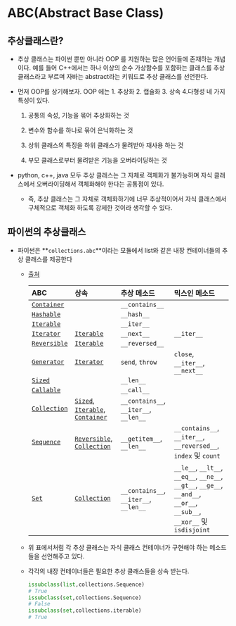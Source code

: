 # ABC(Abstract Base Class)

## 추상클래스란?

* 추상 클래스는 파이썬 뿐만 아니라 OOP 를 지원하는 많은 언어들에 존재하는 개념이다. 예를 들어 C++에서는 하나 이상의 순수 가상함수를 포함하는 클래스를 추상 클래스라고 부르며 자바는 abstract라는 키워드로 추상 클래스를 선언한다.

* 먼저 OOP를 상기해보자. OOP 에는 1. 추상화 2. 캡슐화 3. 상속 4.다형성 네 가지 특성이 있다.

  1. 공통의 속성, 기능을 묶어 추상화하는 것

  2. 변수와 함수를 하나로 묶어 은닉화하는 것
  3. 상위 클래스의 특징을 하위 클래스가 물려받아 재사용 하는 것
  4. 부모 클래스로부터 물려받은 기능을 오버라이딩하는 것

* python, c++, java 모두 추상 클래스는 그 자체로 객체화가 불가능하며 자식 클래스에서 오버라이딩해서 객체화해야 한다는 공통점이 있다.
  * 즉, 추상 클래스는 그 자체로 객체화하기에 너무 추상적이어서 자식 클래스에서 구체적으로 객체화 하도록 강제한 것이라 생각할 수 있다.



## 파이썬의 추상클래스

* 파이썬은 **`collections.abc`**이라는 모듈에서 list와 같은 내장 컨테이너들의 추상 클래스를 제공한다

  * [출처](https://docs.python.org/ko/3.9/library/collections.abc.html#collections.abc.Container)

    | ABC                                                          | 상속                                                         | 추상 메소드                           | 믹스인 메소드                                                |
    | :----------------------------------------------------------- | :----------------------------------------------------------- | :------------------------------------ | :----------------------------------------------------------- |
    | [`Container`](https://docs.python.org/ko/3.9/library/collections.abc.html#collections.abc.Container) |                                                              | `__contains__`                        |                                                              |
    | [`Hashable`](https://docs.python.org/ko/3.9/library/collections.abc.html#collections.abc.Hashable) |                                                              | `__hash__`                            |                                                              |
    | [`Iterable`](https://docs.python.org/ko/3.9/library/collections.abc.html#collections.abc.Iterable) |                                                              | `__iter__`                            |                                                              |
    | [`Iterator`](https://docs.python.org/ko/3.9/library/collections.abc.html#collections.abc.Iterator) | [`Iterable`](https://docs.python.org/ko/3.9/library/collections.abc.html#collections.abc.Iterable) | `__next__`                            | `__iter__`                                                   |
    | [`Reversible`](https://docs.python.org/ko/3.9/library/collections.abc.html#collections.abc.Reversible) | [`Iterable`](https://docs.python.org/ko/3.9/library/collections.abc.html#collections.abc.Iterable) | `__reversed__`                        |                                                              |
    | [`Generator`](https://docs.python.org/ko/3.9/library/collections.abc.html#collections.abc.Generator) | [`Iterator`](https://docs.python.org/ko/3.9/library/collections.abc.html#collections.abc.Iterator) | `send`, `throw`                       | `close`, `__iter__`, `__next__`                              |
    | [`Sized`](https://docs.python.org/ko/3.9/library/collections.abc.html#collections.abc.Sized) |                                                              | `__len__`                             |                                                              |
    | [`Callable`](https://docs.python.org/ko/3.9/library/collections.abc.html#collections.abc.Callable) |                                                              | `__call__`                            |                                                              |
    | [`Collection`](https://docs.python.org/ko/3.9/library/collections.abc.html#collections.abc.Collection) | [`Sized`](https://docs.python.org/ko/3.9/library/collections.abc.html#collections.abc.Sized), [`Iterable`](https://docs.python.org/ko/3.9/library/collections.abc.html#collections.abc.Iterable), [`Container`](https://docs.python.org/ko/3.9/library/collections.abc.html#collections.abc.Container) | `__contains__`, `__iter__`, `__len__` |                                                              |
    | [`Sequence`](https://docs.python.org/ko/3.9/library/collections.abc.html#collections.abc.Sequence) | [`Reversible`](https://docs.python.org/ko/3.9/library/collections.abc.html#collections.abc.Reversible), [`Collection`](https://docs.python.org/ko/3.9/library/collections.abc.html#collections.abc.Collection) | `__getitem__`, `__len__`              | `__contains__`, `__iter__`, `__reversed__`, `index` 및 `count` |
    | [`Set`](https://docs.python.org/ko/3.9/library/collections.abc.html#collections.abc.Set) | [`Collection`](https://docs.python.org/ko/3.9/library/collections.abc.html#collections.abc.Collection) | `__contains__`, `__iter__`, `__len__` | `__le__`, `__lt__`, `__eq__`, `__ne__`, `__gt__`, `__ge__`, `__and__`, `__or__`, `__sub__`, `__xor__` 및 `isdisjoint` |

  * 위 표에서처럼 각 추상 클래스는 자식 클래스 컨테이너가 구현해야 하는 메소드들을 선언해주고 있다.

  * 각각의 내장 컨테이너들은 필요한 추상 클래스들을 상속 받는다.

    ```python
    issubclass(list,collections.Sequence)
    # True
    issubclass(set,collections.Sequence)
    # False
    issubclass(set,collections.iterable)
    # True
    ```

    